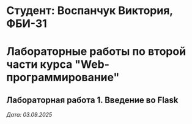 # Студент: Воспанчук Виктория, ФБИ-31

# Лабораторные работы по второй части курса "Web-программирование"

## Лабораторная работа 1. Введение во Flask

*Дата: 03.09.2025*